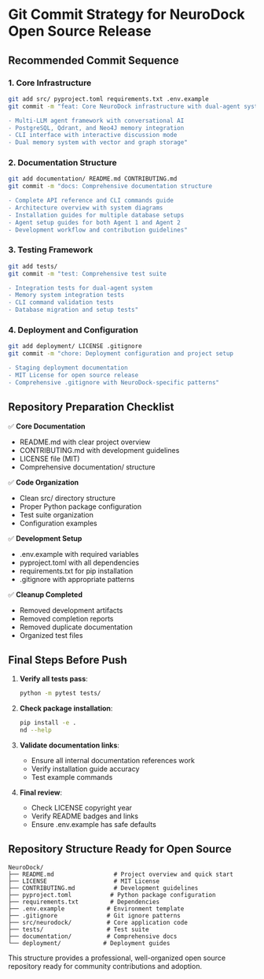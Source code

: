 # Git Commit Strategy for NeuroDock Open Source Release

## Recommended Commit Sequence

### 1. Core Infrastructure
```bash
git add src/ pyproject.toml requirements.txt .env.example
git commit -m "feat: Core NeuroDock infrastructure with dual-agent system

- Multi-LLM agent framework with conversational AI
- PostgreSQL, Qdrant, and Neo4J memory integration
- CLI interface with interactive discussion mode
- Dual memory system with vector and graph storage"
```

### 2. Documentation Structure
```bash
git add documentation/ README.md CONTRIBUTING.md
git commit -m "docs: Comprehensive documentation structure

- Complete API reference and CLI commands guide
- Architecture overview with system diagrams
- Installation guides for multiple database setups
- Agent setup guides for both Agent 1 and Agent 2
- Development workflow and contribution guidelines"
```

### 3. Testing Framework
```bash
git add tests/
git commit -m "test: Comprehensive test suite

- Integration tests for dual-agent system
- Memory system integration tests
- CLI command validation tests
- Database migration and setup tests"
```

### 4. Deployment and Configuration
```bash
git add deployment/ LICENSE .gitignore
git commit -m "chore: Deployment configuration and project setup

- Staging deployment documentation
- MIT License for open source release
- Comprehensive .gitignore with NeuroDock-specific patterns"
```

## Repository Preparation Checklist

✅ **Core Documentation**
- README.md with clear project overview
- CONTRIBUTING.md with development guidelines
- LICENSE file (MIT)
- Comprehensive documentation/ structure

✅ **Code Organization**
- Clean src/ directory structure
- Proper Python package configuration
- Test suite organization
- Configuration examples

✅ **Development Setup**
- .env.example with required variables
- pyproject.toml with all dependencies
- requirements.txt for pip installation
- .gitignore with appropriate patterns

✅ **Cleanup Completed**
- Removed development artifacts
- Removed completion reports
- Removed duplicate documentation
- Organized test files

## Final Steps Before Push

1. **Verify all tests pass**:
   ```bash
   python -m pytest tests/
   ```

2. **Check package installation**:
   ```bash
   pip install -e .
   nd --help
   ```

3. **Validate documentation links**:
   - Ensure all internal documentation references work
   - Verify installation guide accuracy
   - Test example commands

4. **Final review**:
   - Check LICENSE copyright year
   - Verify README badges and links
   - Ensure .env.example has safe defaults

## Repository Structure Ready for Open Source

```
NeuroDock/
├── README.md                 # Project overview and quick start
├── LICENSE                   # MIT License
├── CONTRIBUTING.md           # Development guidelines
├── pyproject.toml           # Python package configuration
├── requirements.txt         # Dependencies
├── .env.example            # Environment template
├── .gitignore              # Git ignore patterns
├── src/neurodock/          # Core application code
├── tests/                  # Test suite
├── documentation/          # Comprehensive docs
└── deployment/            # Deployment guides
```

This structure provides a professional, well-organized open source repository ready for community contributions and adoption.
